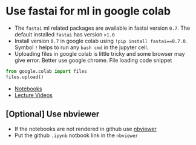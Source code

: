 # Use fastai for ml in google colab

- The `fastai` ml related packages are available in fastai version `0.7`. The default 
installed `fastai` has version `>1.0`
- Install version `0.7` in google colab using `!pip install fastai==0.7.0`. Symbol `!` helps
to run any `bash cmd` in the jupyter cell.
- Uploading files in google colab is little tricky and some browser may give error. Better use 
google chrome. File loading code snippet

```py
from google.colab import files
files.upload()
```

- [Notebooks](https://github.com/fastai/fastai/tree/master/courses/ml1)
- [Lecture Videos](http://course18.fast.ai/ml)

## [Optional] Use nbviewer
- If the notebooks are not rendered in github use [nbviewer](https://nbviewer.jupyter.org/)
- Put the github `.ipynb` notbook link in the `nbviewer`
